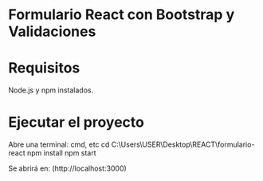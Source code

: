# Formulario React con Bootstrap y Validaciones

# Requisitos

Node.js y npm instalados.

# Ejecutar el proyecto

Abre una terminal: cmd, etc
cd C:\Users\USER\Desktop\REACT\formulario-react
npm install
npm start

Se abrirá en: (http://localhost:3000)